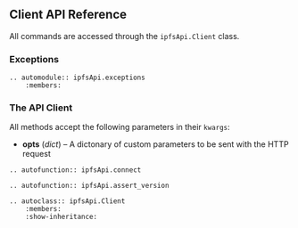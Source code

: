Client API Reference
--------------------

All commands are accessed through the `ipfsApi.Client` class.

### Exceptions

```eval_rst
.. automodule:: ipfsApi.exceptions
    :members:
```



### The API Client

All methods accept the following parameters in their `kwargs`:

 * **opts** (*dict*) – A dictonary of custom parameters to be sent with the
                       HTTP request

```eval_rst
.. autofunction:: ipfsApi.connect

.. autofunction:: ipfsApi.assert_version

.. autoclass:: ipfsApi.Client
    :members:
    :show-inheritance:

```
